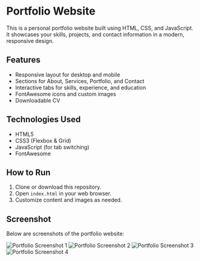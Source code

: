 # Portfolio Website

This is a personal portfolio website built using HTML, CSS, and JavaScript. It showcases your skills, projects, and contact information in a modern, responsive design.

## Features
- Responsive layout for desktop and mobile
- Sections for About, Services, Portfolio, and Contact
- Interactive tabs for skills, experience, and education
- FontAwesome icons and custom images
- Downloadable CV

## Technologies Used
- HTML5
- CSS3 (Flexbox & Grid)
- JavaScript (for tab switching)
- FontAwesome

## How to Run
1. Clone or download this repository.
2. Open `index.html` in your web browser.
3. Customize content and images as needed.

## Screenshot
Below are screenshots of the portfolio website:

![Portfolio Screenshot 1](images/Screenshot/screenshot1.png)
![Portfolio Screenshot 2](images/Screenshot/screenshot2.png)
![Portfolio Screenshot 3](images/Screenshot/screenshot3.png)
![Portfolio Screenshot 4](images/Screenshot/screenshot4.png)
